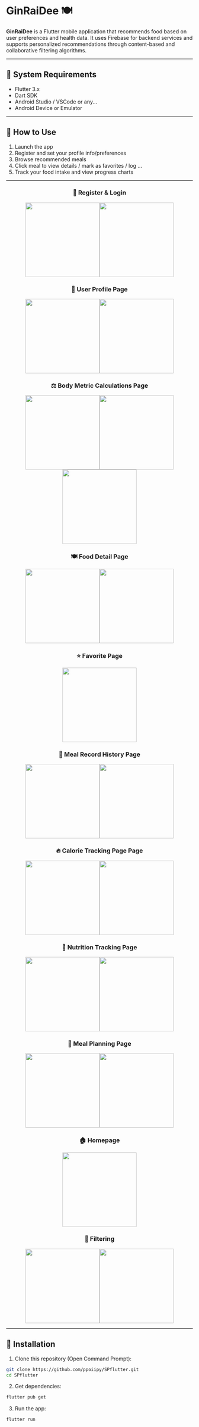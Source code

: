 # GinRaiDee 🍽️
<p align="center">
  
</p>

**GinRaiDee** is a Flutter mobile application that recommends food based on user preferences and health data. It uses Firebase for backend services and supports personalized recommendations through content-based and collaborative filtering algorithms.

---

## 🔧 System Requirements

- Flutter 3.x
- Dart SDK
- Android Studio / VSCode or any...
- Android Device or Emulator

---

## 📌 How to Use

1. Launch the app
2. Register and set your profile info/preferences
3. Browse recommended meals
4. Click meal to view details / mark as favorites / log ...
5. Track your food intake and view progress charts

---

<h3 align="center">🔐 Register & Login</h3>
<p align="center">
<img src="https://drive.google.com/uc?export=view&id=1rWqkUgXgDahxuOHBBrz6J1r-IPemgSK-" width="200"/><img src="https://drive.google.com/uc?export=view&id=1wGPdQUK7_HwiJI4ZKSlimCOC3PpUV75a" width="200"/>
</p>

<h3 align="center">👤 User Profile Page</h3>
<p align="center">
<img src="https://drive.google.com/uc?export=view&id=1WkX5h7ZZNGGE-bhqdHyvu8SF3y6Z5ojO" width="200"/><img src="https://drive.google.com/uc?export=view&id=1wlJenxF-SI2Ih9wf4LEAbPpKCg7gjN6v" width="200"/>
</p>

<h3 align="center">⚖️ Body Metric Calculations Page</h3>
<p align="center">
<img src="https://drive.google.com/uc?export=view&id=1YtiOWyKhS7zrdaZqLvGA8X9Pb9joi7XZ" width="200"/><img src="https://drive.google.com/uc?export=view&id=102UY6Lth8cncHP3ovGagrEAwBx-R2gJJ" width="200"/><img src="https://drive.google.com/uc?export=view&id=14IKlgpA_K1Swsc819cY9g2pwHeel48G5" width="200"/>
</p>

<h3 align="center">🍽️ Food Detail Page</h3>
<p align="center">
<img src="https://drive.google.com/uc?export=view&id=16jFkEseNTbXDHw7Dn7IaEVXac6rID9p5" width="200"/><img src="https://drive.google.com/uc?export=view&id=1r57NpjcNUvFOwyff64jT9X7CSjU8as3p" width="200"/>
</p>

<h3 align="center">⭐ Favorite Page</h3>
<p align="center">
<img src="https://drive.google.com/uc?export=view&id=1phF_33bYkVIBNK_kyquIlxROmqgv-LTJ" width="200"/>
</p>

<h3 align="center">📅 Meal Record History Page</h3>
<p align="center">
<img src="https://drive.google.com/uc?export=view&id=1f-VvrOxs2NWgapl5iOGR3rC11teSoH0i" width="200"/><img src="https://drive.google.com/uc?export=view&id=1eg6GU8mlm01hugphvZ7Pb3uR_5bYuvbn" width="200"/>
</p>

<h3 align="center">🔥 Calorie Tracking Page Page</h3>
<p align="center">
<img src="https://drive.google.com/uc?export=view&id=1M44Rw--w7l5J3U5CIknSkHq03pZE231G" width="200"/><img src="https://drive.google.com/uc?export=view&id=1McbK9BRlriUPTQX6qihaOlUps6WMkYtS" width="200"/>
</p>

<h3 align="center">🧪 Nutrition Tracking Page</h3>
<p align="center">
<img src="https://drive.google.com/uc?export=view&id=1bQcyVWS6mPcLOluL5h75HLIMa8ZbuPZW" width="200"/><img src="https://drive.google.com/uc?export=view&id=1cNo9roleYzfCEoHd74QNVQcA2gOwbdBT" width="200"/>
</p>

<h3 align="center">🧠 Meal Planning Page</h3>
<p align="center">
<img src="https://drive.google.com/uc?export=view&id=1MHdMfy9ns0BH_8-IQ8xIlu-GpCMtKnO5" width="200"/><img src="https://drive.google.com/uc?export=view&id=1RH_9Q0CCl-uFA4okT3tmJsImg0qSQ-Wk" width="200"/>
</p>

<h3 align="center">🏠 Homepage</h3>
<p align="center">
<img src="https://drive.google.com/uc?export=view&id=1uoDUPTSMjEb-qWXG7LFMKljZiCBY46Qc" width="200"/>
</p>

<h3 align="center">🧹 Filtering</h3>
<p align="center">
  <img src="https://drive.google.com/uc?export=view&id=14oRmOOxK2ZR_qaKN5PbFmmyP-SKogD_2" width="200"/><img src="https://drive.google.com/uc?export=view&id=1zAgRwaNZEE7Wuy9BpbaBqXRQOL7JEmRg" width="200"/>
</p>

---

## 🚀 Installation

1. Clone this repository (Open Command Prompt):
```bash
git clone https://github.com/ppoiipy/SPflutter.git
cd SPflutter
```

2. Get dependencies:
```bash
flutter pub get
```

3. Run the app:
```bash
flutter run
```

